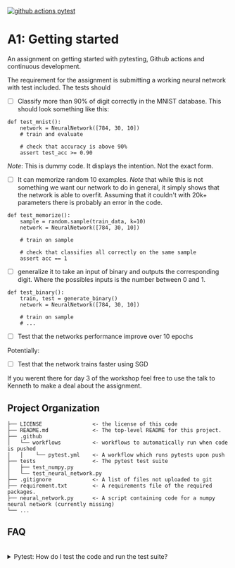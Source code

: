 [![github actions pytest](https://github.com/auNLP/A1-getting-started/actions/workflows/pytest.yml/badge.svg)](https://github.com/auNLP/A1-getting-started/actions)


# A1: Getting started
An assignment on getting started with pytesting, Github actions and continuous development.

The requirement for the assignment is submitting a working neural network with test included. The tests should
- [ ] Classify more than 90% of digit correctly in the MNIST database. This should look something like this:
```
def test_mnist():
    network = NeuralNetwork([784, 30, 10])
    # train and evaluate

    # check that accuracy is above 90%
    assert test_acc >= 0.90

```
*Note*: This is dummy code. It displays the intention. Not the exact form.

- [ ] It can memorize random 10 examples. *Note* that while this is not something we want our network to do in general, it simply shows that the network is able to overfit. Assuming that it couldn't with 20k+ parameters there is probably an error in the code.
```
def test_memorize():
    sample = random.sample(train_data, k=10)
    network = NeuralNetwork([784, 30, 10])

    # train on sample

    # check that classifies all correctly on the same sample
    assert acc == 1
```

- [ ] generalize it to take an input of binary and outputs the corresponding digit. Where the possibles inputs is the number between 0 and 1.
```
def test_binary():
    train, test = generate_binary()
    network = NeuralNetwork([784, 30, 10])

    # train on sample
    # ...
```

- [ ] Test that the networks performance improve over 10 epochs

Potentially:
- [ ] Test that the network trains faster using SGD 

If you werent there for day 3 of the workshop feel free to use the talk to Kenneth to make a deal about the assignment.



## Project Organization
```
├── LICENSE                <- the license of this code
├── README.md              <- The top-level README for this project.
├── .github            
│   └── workflows          <- workflows to automatically run when code is pushed
│   │    └── pytest.yml    <- A workflow which runs pytests upon push
├── tests                  <- The pytest test suite
│   ├── test_numpy.py         
│   └── test_neural_network.py
├── .gitignore             <- A list of files not uploaded to git
├── requirement.txt        <- A requirements file of the required packages.
├── neural_network.py      <- A script containing code for a numpy neural network (currently missing)
└── ...
```

##

## FAQ

<br /> 

</details>

<details>
  <summary> Pytest: How do I test the code and run the test suite?</summary>

To run the test suite (pytests) you will need to install the required dependencies. This can be done using 


```
pip install -r requirements.txt
pip install pytest

python -m pytest
```

which will run all the test in the `tests` folder.

Specific tests can be run using:

```
python -m pytest path/to/test_script.py
```

**Code Coverage**
If you want to check code coverage you can run the following:
```
pip install pytest-cov

python -m pytest --cov=.
```


</details>
